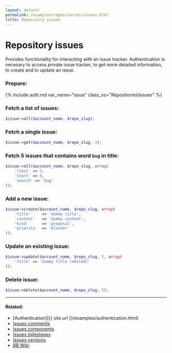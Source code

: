```yaml
---
layout: default
permalink: /examples/repositories/issues.html
title: Repository issues
---
```


# Repository issues

Provides functionality for interacting with an issue tracker. Authentication is necesary to access private issue tracker,
to get more detailed information, to create and to update an issue.

### Prepare:
{% include auth.md var_name="issue" class_ns="Repositories\Issues" %}

### Fetch a list of issues:

```php
$issue->all($account_name, $repo_slug);
```

### Fetch a single issue:

```php
$issue->get($account_name, $repo_slug, 3);
```

### Fetch 5 issues that contains word `bug` in title:

```php
$issue->all($account_name, $repo_slug, array(
    'limit' => 5,
    'start' => 0,
    'search' => 'bug'
));
```

### Add a new issue:

```php
$issue->create($account_name, $repo_slug, array(
    'title'     => 'dummy title',
    'content'   => 'dummy content',
    'kind'      => 'proposal',
    'priority'  => 'blocker'
));
```

### Update an existing issue:

```php
$issue->update($account_name, $repo_slug, 5, array(
    'title' => 'dummy title (edited)'
));
```

### Delete issue:

```php
$issue->delete($account_name, $repo_slug, 5);
```

----

#### Related:
  * [Authentication]({{ site.url }}/examples/authentication.html)
  * [Issues comments](issues/comments.html)
  * [Issues components](issues/components.html)
  * [Issues milestones](issues/milestones.html)
  * [Issues versions](issues/versions.html)
  * [BB Wiki](https://confluence.atlassian.com/display/BITBUCKET/issues+Resource#issuesResource-Overview)
